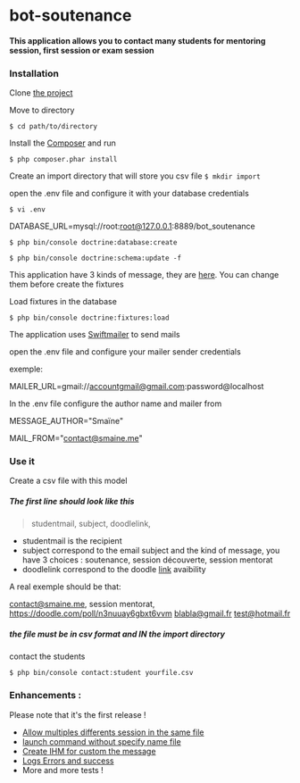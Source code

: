 # bot-soutenance

#### This application allows you to contact many students for mentoring session, first session or exam session

### Installation

Clone [the project](https://github.com/ismail1432/bot-soutenance.git/)

Move to directory

``$ cd path/to/directory ``

Install the [Composer](https://getcomposer.org/download/) and run 

`$ php composer.phar install`

Create an import directory that will store you csv file
`$ mkdir import`

open the .env file and configure it with your database credentials

``$ vi .env``

DATABASE_URL=mysql://root:root@127.0.0.1:8889/bot_soutenance

`$ php bin/console doctrine:database:create`

`$ php bin/console doctrine:schema:update -f`

This application have 3 kinds of message, they are [here](https://github.com/ismail1432/bot-soutenance/blob/master/src/DataFixtures/MessageFixtures.php).
You can change them before create the fixtures

Load fixtures in the database

`$ php bin/console doctrine:fixtures:load`

The application uses [Swiftmailer](https://github.com/swiftmailer/swiftmailer) to send mails

open the .env file and configure your mailer sender credentials

exemple:
 
MAILER_URL=gmail://accountgmail@gmail.com:password@localhost

In the .env file configure the author name and mailer from

MESSAGE_AUTHOR="Smaïne"

MAIL_FROM="contact@smaine.me"

### Use it

Create a csv file with this model

##### *The first line should look like this*

> studentmail, subject, doodlelink,

* studentmail is the recipient
* subject correspond to the email subject and the kind of message, you have 3 choices : soutenance, session découverte, session mentorat
* doodlelink correspond to the doodle [link](https://doodle.com/fr/) avaibility 

A real exemple should be that:

contact@smaine.me, session mentorat, https://doodle.com/poll/n3nuuay6gbxt6vvm
blabla@gmail.fr
test@hotmail.fr

##### *the file must be in csv format and IN the import directory*

contact the students

`$ php bin/console contact:student yourfile.csv`

### Enhancements :

Please note that it's the first release !
* [Allow multiples differents session in the same file](https://github.com/ismail1432/bot-soutenance/issues/1)
* [launch command without specify name file](https://github.com/ismail1432/bot-soutenance/issues/2)
* [Create IHM for custom the message](https://github.com/ismail1432/bot-soutenance/issues/3)
* [Logs Errors and success](https://github.com/ismail1432/bot-soutenance/issues/4)
* More and more tests !